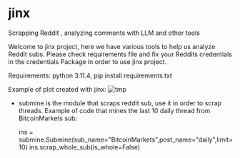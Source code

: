 # jinx
Scrapping Reddit , analyzing comments with LLM and other tools

Welcome to jinx project, here we have various tools to help us analyze
Reddit subs.
Please check requirements file and fix your Reddits credentials in the credentials
Package in order to use jinx project.

Requirements:
python 3.11.4, pip install requirements.txt


Example of plot created with jinx:
![tmp](https://github.com/CornPump/jinx/assets/143328149/130320ee-2a85-49ba-9a0d-9f63f3929ea7)



* submine is the module that scraps reddit sub, use it in order to scrap threads.
    Example of code that mines the last 10 daily thread from BitcoinMarkets sub:

    ins = submine.Submine(sub_name="BitcoinMarkets",post_name="daily",limit=10)
    ins.scrap_whole_sub(is_whole=False)

